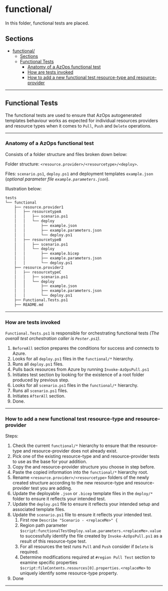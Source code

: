 ﻿# functional/

In this folder, functional tests are placed.

## Sections

- [functional/](#functional)
  - [Sections](#sections)
  - [Functional Tests](#functional-tests)
    - [Anatomy of a AzOps functional test](#anatomy-of-a-azops-functional-test)
    - [How are tests invoked](#how-are-tests-invoked)
    - [How to add a new functional test resource-type and resource-provider](#how-to-add-a-new-functional-test-resource-type-and-resource-provider)

---

## Functional Tests

The functional tests are used to ensure that AzOps autogenerated templates behaviour works as expected for individual resources providers and resource types when it comes to `Pull`, `Push` and `Delete` operations.

---

### Anatomy of a AzOps functional test

Consists of a folder structure and files broken down below:

Folder structure: `<resource.provider>/<resourcetype>/<deploy>`.

Files: `scenario.ps1`, `deploy.ps1` and deployment templates `example.json` (*optional parameter file `example.parameters.json`*).

Illustration below:

```bash
tests
└── functional
    ├── resource.provider1
    │   ├── resourcetypeA
    │   │   ├── scenario.ps1
    │   │   └── deploy
    │   │       ├── example.json
    │   │       ├── example.parameters.json
    │   │       └── deploy.ps1
    │   ├── resourcetypeB
    │   │   ├── scenario.ps1
    │   │   └── deploy
    │   │       ├── example.bicep
    │   │       ├── example.parameters.json
    │   │       └── deploy.ps1
    ├── resource.provider2
    │   ├── resourcetypeC
    │   │   ├── scenario.ps1
    │   │   └── deploy
    │   │       ├── example.json
    │   │       ├── example.parameters.json
    │   │       └── deploy.ps1
    ├── Functional.Tests.ps1
    ├── README.md

```
---

### How are tests invoked

`Functional.Tests.ps1` is responsible for orchestrating functional tests *(The overall test orchestration caller is `Pester.ps1`)*.
   1. `BeforeAll` section prepares the conditions for success and connects to Azure.
   2. Looks for all `deploy.ps1` files in the `functional/*` hierarchy.
   3. Runs all `deploy.ps1` files.
   4. Pulls back resources from Azure by running `Invoke-AzOpsPull.ps1`
   5. Initiates test section by looking for the existence of a root folder produced by previous step.
   6. Looks for all `scenario.ps1` files in the `functional/*` hierarchy.
   7. Runs all `scenario.ps1` files.
   8. Initiates `AfterAll` section.
   9. Done.

---

### How to add a new functional test resource-type and resource-provider

Steps:

1. Check the current `functional/*` hierarchy to ensure that the resource-type and resource-provider does not already exist.
2. Pick one of the existing resource-type and and resource-provider tests to use as the base for your addition.
3. Copy the and resource-provider structure you choose in step before.
4. Paste the copied information into the `functional/*` hierarchy root.
5. Rename `<resource.provider>/<resourcetype>` folders of the newly created structure according to the new resource-type and resource-provider test you are adding.
6. Update the deployable `.json` or `.bicep` template files in the `deploy/*` folder to ensure it reflects your intended test.
7. Update the `deploy.ps1` file to ensure it reflects your intended setup and associated template files.
8. Update the `scenario.ps1` file to ensure it reflects your intended test.
   1. First row `Describe "Scenario - <replaceMe>" {`
   2. Region path parameter `$script:functionalTestDeploy.value.parameters.<replaceMe>.value` to successfully identify the file created by `Invoke-AzOpsPull.ps1` as a result of this resource-type test.
   3. For all resources the test runs `Pull` and `Push` consider if `Delete` is required.
   4. Determine modifications required at `#region Pull Test` section to examine specific properties `$script:fileContents.resources[0].properties.<replaceMe>` to uniquely identify some resource-type property.
9. Done

---